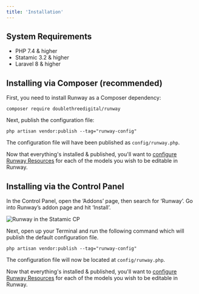 ```yaml
---
title: 'Installation'
---
```


## System Requirements

-   PHP 7.4 & higher
-   Statamic 3.2 & higher
-   Laravel 8 & higher

## Installing via Composer (recommended)

First, you need to install Runway as a Composer dependency:

```
composer require doublethreedigital/runway
```

Next, publish the configuration file:

```
php artisan vendor:publish --tag="runway-config"
```

The configuration file will have been published as `config/runway.php`.

Now that everything's installed & published, you'll want to [configure Runway Resources](/resources) for each of the models you wish to be editable in Runway.

## Installing via the Control Panel

In the Control Panel, open the ‘Addons’ page, then search for ‘Runway’. Go into Runway’s addon page and hit ‘Install’.

![Runway in the Statamic CP](/img/runway/statamic-cp-addons-runway.png)

Next, open up your Terminal and run the following command which will publish the default configuration file.

```
php artisan vendor:publish --tag="runway-config"
```

The configuration file will now be located at `config/runway.php`.

Now that everything's installed & published, you'll want to [configure Runway Resources](/resources) for each of the models you wish to be editable in Runway.

